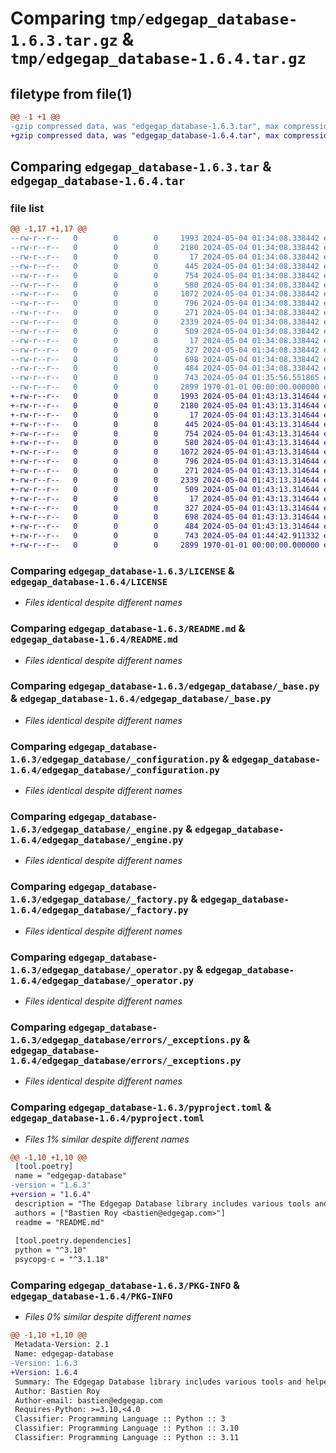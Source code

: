 # Comparing `tmp/edgegap_database-1.6.3.tar.gz` & `tmp/edgegap_database-1.6.4.tar.gz`

## filetype from file(1)

```diff
@@ -1 +1 @@
-gzip compressed data, was "edgegap_database-1.6.3.tar", max compression
+gzip compressed data, was "edgegap_database-1.6.4.tar", max compression
```

## Comparing `edgegap_database-1.6.3.tar` & `edgegap_database-1.6.4.tar`

### file list

```diff
@@ -1,17 +1,17 @@
--rw-r--r--   0        0        0     1993 2024-05-04 01:34:08.338442 edgegap_database-1.6.3/LICENSE
--rw-r--r--   0        0        0     2180 2024-05-04 01:34:08.338442 edgegap_database-1.6.3/README.md
--rw-r--r--   0        0        0       17 2024-05-04 01:34:08.338442 edgegap_database-1.6.3/edgegap_database/BUILD
--rw-r--r--   0        0        0      445 2024-05-04 01:34:08.338442 edgegap_database-1.6.3/edgegap_database/__init__.py
--rw-r--r--   0        0        0      754 2024-05-04 01:34:08.338442 edgegap_database-1.6.3/edgegap_database/_base.py
--rw-r--r--   0        0        0      580 2024-05-04 01:34:08.338442 edgegap_database-1.6.3/edgegap_database/_configuration.py
--rw-r--r--   0        0        0     1072 2024-05-04 01:34:08.338442 edgegap_database-1.6.3/edgegap_database/_engine.py
--rw-r--r--   0        0        0      796 2024-05-04 01:34:08.338442 edgegap_database-1.6.3/edgegap_database/_factory.py
--rw-r--r--   0        0        0      271 2024-05-04 01:34:08.338442 edgegap_database-1.6.3/edgegap_database/_model.py
--rw-r--r--   0        0        0     2339 2024-05-04 01:34:08.338442 edgegap_database-1.6.3/edgegap_database/_operator.py
--rw-r--r--   0        0        0      509 2024-05-04 01:34:08.338442 edgegap_database-1.6.3/edgegap_database/_session.py
--rw-r--r--   0        0        0       17 2024-05-04 01:34:08.338442 edgegap_database-1.6.3/edgegap_database/errors/BUILD
--rw-r--r--   0        0        0      327 2024-05-04 01:34:08.338442 edgegap_database-1.6.3/edgegap_database/errors/__init__.py
--rw-r--r--   0        0        0      698 2024-05-04 01:34:08.338442 edgegap_database-1.6.3/edgegap_database/errors/_exceptions.py
--rw-r--r--   0        0        0      484 2024-05-04 01:34:08.338442 edgegap_database-1.6.3/edgegap_database/errors/_factory.py
--rw-r--r--   0        0        0      743 2024-05-04 01:35:56.551865 edgegap_database-1.6.3/pyproject.toml
--rw-r--r--   0        0        0     2899 1970-01-01 00:00:00.000000 edgegap_database-1.6.3/PKG-INFO
+-rw-r--r--   0        0        0     1993 2024-05-04 01:43:13.314644 edgegap_database-1.6.4/LICENSE
+-rw-r--r--   0        0        0     2180 2024-05-04 01:43:13.314644 edgegap_database-1.6.4/README.md
+-rw-r--r--   0        0        0       17 2024-05-04 01:43:13.314644 edgegap_database-1.6.4/edgegap_database/BUILD
+-rw-r--r--   0        0        0      445 2024-05-04 01:43:13.314644 edgegap_database-1.6.4/edgegap_database/__init__.py
+-rw-r--r--   0        0        0      754 2024-05-04 01:43:13.314644 edgegap_database-1.6.4/edgegap_database/_base.py
+-rw-r--r--   0        0        0      580 2024-05-04 01:43:13.314644 edgegap_database-1.6.4/edgegap_database/_configuration.py
+-rw-r--r--   0        0        0     1072 2024-05-04 01:43:13.314644 edgegap_database-1.6.4/edgegap_database/_engine.py
+-rw-r--r--   0        0        0      796 2024-05-04 01:43:13.314644 edgegap_database-1.6.4/edgegap_database/_factory.py
+-rw-r--r--   0        0        0      271 2024-05-04 01:43:13.314644 edgegap_database-1.6.4/edgegap_database/_model.py
+-rw-r--r--   0        0        0     2339 2024-05-04 01:43:13.314644 edgegap_database-1.6.4/edgegap_database/_operator.py
+-rw-r--r--   0        0        0      509 2024-05-04 01:43:13.314644 edgegap_database-1.6.4/edgegap_database/_session.py
+-rw-r--r--   0        0        0       17 2024-05-04 01:43:13.314644 edgegap_database-1.6.4/edgegap_database/errors/BUILD
+-rw-r--r--   0        0        0      327 2024-05-04 01:43:13.314644 edgegap_database-1.6.4/edgegap_database/errors/__init__.py
+-rw-r--r--   0        0        0      698 2024-05-04 01:43:13.314644 edgegap_database-1.6.4/edgegap_database/errors/_exceptions.py
+-rw-r--r--   0        0        0      484 2024-05-04 01:43:13.314644 edgegap_database-1.6.4/edgegap_database/errors/_factory.py
+-rw-r--r--   0        0        0      743 2024-05-04 01:44:42.911332 edgegap_database-1.6.4/pyproject.toml
+-rw-r--r--   0        0        0     2899 1970-01-01 00:00:00.000000 edgegap_database-1.6.4/PKG-INFO
```

### Comparing `edgegap_database-1.6.3/LICENSE` & `edgegap_database-1.6.4/LICENSE`

 * *Files identical despite different names*

### Comparing `edgegap_database-1.6.3/README.md` & `edgegap_database-1.6.4/README.md`

 * *Files identical despite different names*

### Comparing `edgegap_database-1.6.3/edgegap_database/_base.py` & `edgegap_database-1.6.4/edgegap_database/_base.py`

 * *Files identical despite different names*

### Comparing `edgegap_database-1.6.3/edgegap_database/_configuration.py` & `edgegap_database-1.6.4/edgegap_database/_configuration.py`

 * *Files identical despite different names*

### Comparing `edgegap_database-1.6.3/edgegap_database/_engine.py` & `edgegap_database-1.6.4/edgegap_database/_engine.py`

 * *Files identical despite different names*

### Comparing `edgegap_database-1.6.3/edgegap_database/_factory.py` & `edgegap_database-1.6.4/edgegap_database/_factory.py`

 * *Files identical despite different names*

### Comparing `edgegap_database-1.6.3/edgegap_database/_operator.py` & `edgegap_database-1.6.4/edgegap_database/_operator.py`

 * *Files identical despite different names*

### Comparing `edgegap_database-1.6.3/edgegap_database/errors/_exceptions.py` & `edgegap_database-1.6.4/edgegap_database/errors/_exceptions.py`

 * *Files identical despite different names*

### Comparing `edgegap_database-1.6.3/pyproject.toml` & `edgegap_database-1.6.4/pyproject.toml`

 * *Files 1% similar despite different names*

```diff
@@ -1,10 +1,10 @@
 [tool.poetry]
 name = "edgegap-database"
-version = "1.6.3"
+version = "1.6.4"
 description = "The Edgegap Database library includes various tools and helpers for interacting with Database and Migrations. It is designed for use within the Edgegap organization."
 authors = ["Bastien Roy <bastien@edgegap.com>"]
 readme = "README.md"
 
 [tool.poetry.dependencies]
 python = "^3.10"
 psycopg-c = "^3.1.18"
```

### Comparing `edgegap_database-1.6.3/PKG-INFO` & `edgegap_database-1.6.4/PKG-INFO`

 * *Files 0% similar despite different names*

```diff
@@ -1,10 +1,10 @@
 Metadata-Version: 2.1
 Name: edgegap-database
-Version: 1.6.3
+Version: 1.6.4
 Summary: The Edgegap Database library includes various tools and helpers for interacting with Database and Migrations. It is designed for use within the Edgegap organization.
 Author: Bastien Roy
 Author-email: bastien@edgegap.com
 Requires-Python: >=3.10,<4.0
 Classifier: Programming Language :: Python :: 3
 Classifier: Programming Language :: Python :: 3.10
 Classifier: Programming Language :: Python :: 3.11
```

